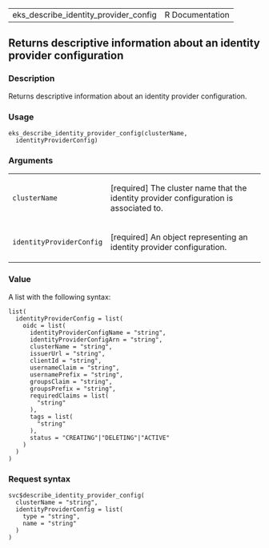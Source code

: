 <table style="width: 100%;">
<tbody>
<tr class="odd">
<td>eks_describe_identity_provider_config</td>
<td style="text-align: right;">R Documentation</td>
</tr>
</tbody>
</table>

## Returns descriptive information about an identity provider configuration

### Description

Returns descriptive information about an identity provider
configuration.

### Usage

    eks_describe_identity_provider_config(clusterName,
      identityProviderConfig)

### Arguments

<table>
<colgroup>
<col style="width: 35%" />
<col style="width: 65%" />
</colgroup>
<tbody>
<tr class="odd">
<td><code
id="eks_describe_identity_provider_config_:_clusterName">clusterName</code></td>
<td><p>[required] The cluster name that the identity provider
configuration is associated to.</p></td>
</tr>
<tr class="even">
<td><code
id="eks_describe_identity_provider_config_:_identityProviderConfig">identityProviderConfig</code></td>
<td><p>[required] An object representing an identity provider
configuration.</p></td>
</tr>
</tbody>
</table>

### Value

A list with the following syntax:

    list(
      identityProviderConfig = list(
        oidc = list(
          identityProviderConfigName = "string",
          identityProviderConfigArn = "string",
          clusterName = "string",
          issuerUrl = "string",
          clientId = "string",
          usernameClaim = "string",
          usernamePrefix = "string",
          groupsClaim = "string",
          groupsPrefix = "string",
          requiredClaims = list(
            "string"
          ),
          tags = list(
            "string"
          ),
          status = "CREATING"|"DELETING"|"ACTIVE"
        )
      )
    )

### Request syntax

    svc$describe_identity_provider_config(
      clusterName = "string",
      identityProviderConfig = list(
        type = "string",
        name = "string"
      )
    )
